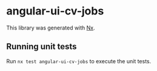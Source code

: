 # angular-ui-cv-jobs

This library was generated with [Nx](https://nx.dev).

## Running unit tests

Run `nx test angular-ui-cv-jobs` to execute the unit tests.
